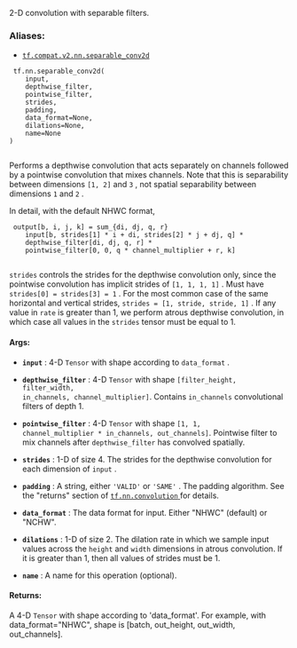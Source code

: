 2-D convolution with separable filters.



### Aliases:

- [ `tf.compat.v2.nn.separable_conv2d` ](/api_docs/python/tf/nn/separable_conv2d)



```
 tf.nn.separable_conv2d(
    input,
    depthwise_filter,
    pointwise_filter,
    strides,
    padding,
    data_format=None,
    dilations=None,
    name=None
)
 
```

Performs a depthwise convolution that acts separately on channels followed by
a pointwise convolution that mixes channels.  Note that this is separability
between dimensions  `[1, 2]`  and  `3` , not spatial separability between
dimensions  `1`  and  `2` .

In detail, with the default NHWC format,



```
 output[b, i, j, k] = sum_{di, dj, q, r}
    input[b, strides[1] * i + di, strides[2] * j + dj, q] *
    depthwise_filter[di, dj, q, r] *
    pointwise_filter[0, 0, q * channel_multiplier + r, k]
 
```

 `strides`  controls the strides for the depthwise convolution only, since
the pointwise convolution has implicit strides of  `[1, 1, 1, 1]` .  Must have
 `strides[0] = strides[3] = 1` .  For the most common case of the same
horizontal and vertical strides,  `strides = [1, stride, stride, 1]` .
If any value in  `rate`  is greater than 1, we perform atrous depthwise
convolution, in which case all values in the  `strides`  tensor must be equal
to 1.



#### Args:

- **`input`** : 4-D  `Tensor`  with shape according to  `data_format` .

- **`depthwise_filter`** : 4-D  `Tensor`  with shape <code translate="no" dir="ltr">[filter_height, filter_width,
in_channels, channel_multiplier]</code>. Contains  `in_channels`  convolutional
filters of depth 1.

- **`pointwise_filter`** : 4-D  `Tensor`  with shape <code translate="no" dir="ltr">[1, 1, channel_multiplier *
in_channels, out_channels]</code>.  Pointwise filter to mix channels after
 `depthwise_filter`  has convolved spatially.

- **`strides`** : 1-D of size 4.  The strides for the depthwise convolution for each
dimension of  `input` .

- **`padding`** : A string, either  `'VALID'`  or  `'SAME'` .  The padding algorithm. See
the "returns" section of [ `tf.nn.convolution` ](https://tensorflow.google.cn/api_docs/python/tf/nn/convolution) for details.

- **`data_format`** : The data format for input. Either "NHWC" (default) or "NCHW".

- **`dilations`** : 1-D of size 2. The dilation rate in which we sample input values
across the  `height`  and  `width`  dimensions in atrous convolution. If it is
greater than 1, then all values of strides must be 1.

- **`name`** : A name for this operation (optional).



#### Returns:
A 4-D  `Tensor`  with shape according to 'data_format'. For
  example, with data_format="NHWC", shape is [batch, out_height,
  out_width, out_channels].

